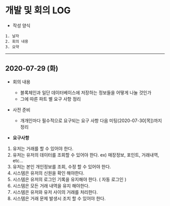 # 개발 및 회의 LOG
- 작성 양식

```
1. 날자
2. 회의 내용
3. 요약
```

---

## 2020-07-29 (화)

- 회의 내용
    * 블록체인과 일단 데이터베이스에 저장하는 정보들을 어떻게 나눌 것인가
    * 그에 따른 파트 별 요구 사항 정리
    
- 사전 준비
    * 개개인마다 필수적으로 요구되는 요구 사항 다음 미팅(2020-07-30[목])까지 정리

- __요구사항__  

1. 유저는 거래를 할 수 있어야 한다. 
2. 유저는 유저의 데이터를 조회할 수 있어야 한다. ex) 매장정보, 포인트, 거래내역, etc...
3. 유저는 본인 개인정보를 조회, 수정 할 수 있어야 한다.
4. 시스템은 유저의 신원을 확인 해야한다.
5. 시스템은 유저의 로그인 기록을 유지해야 한다. ( 자동 로그인 )
6. 시스템은 모든 거래 내역을 유지 해야한다.
7. 시스템은 유저와 유저 사이의 거래를 처리한다.
8. 시스템은 거래 문제 발생시 조치 할 수 있어야 한다.

